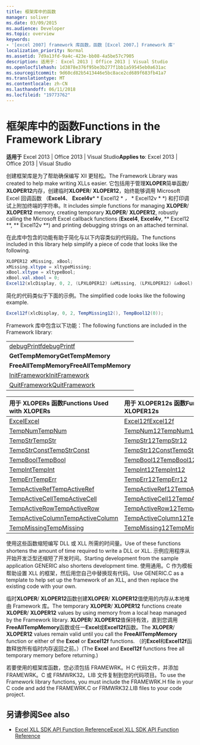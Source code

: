 ```yaml
---
title: 框架库中的函数
manager: soliver
ms.date: 03/09/2015
ms.audience: Developer
ms.topic: overview
keywords:
- '[excel 2007] framework 库函数，函数 [Excel 2007，] Framework 库'
localization_priority: Normal
ms.assetid: 7d9a13fd-9a4c-423e-bb08-4a5be57c7905
description: 适用于： Excel 2013 | Office 2013 | Visual Studio
ms.openlocfilehash: 1d3878e376f95be3b277f1bb1a59545eb0a631ac
ms.sourcegitcommit: 9d60cd82b5413446e5bc8ace2cd689f683fb41a7
ms.translationtype: MT
ms.contentlocale: zh-CN
ms.lasthandoff: 06/11/2018
ms.locfileid: "19773762"
---
```

# <a name="functions-in-the-framework-library"></a><span data-ttu-id="a6175-104">框架库中的函数</span><span class="sxs-lookup"><span data-stu-id="a6175-104">Functions in the Framework Library</span></span>

<span data-ttu-id="a6175-105">**适用于** Excel 2013 | Office 2013 | Visual Studio</span><span class="sxs-lookup"><span data-stu-id="a6175-105">**Applies to**: Excel 2013 | Office 2013 | Visual Studio</span></span> 
  
<span data-ttu-id="a6175-106">创建框架库是为了帮助确保编写 Xll 更轻松。</span><span class="sxs-lookup"><span data-stu-id="a6175-106">The Framework Library was created to help make writing XLLs easier.</span></span> <span data-ttu-id="a6175-107">它包括用于管理**XLOPER**简单函数/ **XLOPER12**内存，创建临时**XLOPER**/ **XLOPER12**，始终能够调用 Microsoft Excel 回调函数 （**Excel4**、 **Excel4v*** * Excel12 * *，* * Excel12v * *) 和打印调试上附加终端的字符串。</span><span class="sxs-lookup"><span data-stu-id="a6175-107">It includes simple functions for managing **XLOPER**/ **XLOPER12** memory, creating temporary **XLOPER**/ **XLOPER12**, robustly calling the Microsoft Excel callback functions (**Excel4**, **Excel4v**, ** Excel12 **, ** Excel12v **) and printing debugging strings on an attached terminal.</span></span>
  
<span data-ttu-id="a6175-108">在此库中包含的功能有助于简化与以下内容类似的代码段。</span><span class="sxs-lookup"><span data-stu-id="a6175-108">The functions included in this library help simplify a piece of code that looks like the following.</span></span>
  
```cs
XLOPER12 xMissing, xBool;
xMissing.xltype = xltypeMissing;
xBool.xltype = xltypeBool;
xBool.val.xbool = 0;
Excel12(xlcDisplay, 0, 2, (LPXLOPER12) &xMissing, (LPXLOPER12) &xBool);
```

<span data-ttu-id="a6175-109">简化的代码类似于下面的示例。</span><span class="sxs-lookup"><span data-stu-id="a6175-109">The simplified code looks like the following example.</span></span>
  
```cs
Excel12f(xlcDisplay, 0, 2, TempMissing12(), TempBool12(0));
```

<span data-ttu-id="a6175-110">Framework 库中包含以下功能：</span><span class="sxs-lookup"><span data-stu-id="a6175-110">The following functions are included in the Framework library:</span></span>
  
||
|:-----|
|[<span data-ttu-id="a6175-111">debugPrintf</span><span class="sxs-lookup"><span data-stu-id="a6175-111">debugPrintf</span></span>](debugprintf.md) <br/> |
|<span data-ttu-id="a6175-112">**GetTempMemory**</span><span class="sxs-lookup"><span data-stu-id="a6175-112">**GetTempMemory**</span></span> <br/> |
|<span data-ttu-id="a6175-113">**FreeAllTempMemory**</span><span class="sxs-lookup"><span data-stu-id="a6175-113">**FreeAllTempMemory**</span></span> <br/> |
|[<span data-ttu-id="a6175-114">InitFramework</span><span class="sxs-lookup"><span data-stu-id="a6175-114">InitFramework</span></span>](initframework.md) <br/> |
|[<span data-ttu-id="a6175-115">QuitFramework</span><span class="sxs-lookup"><span data-stu-id="a6175-115">QuitFramework</span></span>](quitframework.md) <br/> |
   
|<span data-ttu-id="a6175-116">**用于 XLOPERs 函数**</span><span class="sxs-lookup"><span data-stu-id="a6175-116">**Functions Used with XLOPERs**</span></span>|<span data-ttu-id="a6175-117">**用于 XLOPER12s 函数**</span><span class="sxs-lookup"><span data-stu-id="a6175-117">**Functions Used with XLOPER12s**</span></span>|
|:-----|:-----|
|[<span data-ttu-id="a6175-118">Excel</span><span class="sxs-lookup"><span data-stu-id="a6175-118">Excel</span></span>](excel-excel12f.md) <br/> |[<span data-ttu-id="a6175-119">Excel12f</span><span class="sxs-lookup"><span data-stu-id="a6175-119">Excel12f</span></span>](excel-excel12f.md) <br/> |
|[<span data-ttu-id="a6175-120">TempNum</span><span class="sxs-lookup"><span data-stu-id="a6175-120">TempNum</span></span>](tempnum-tempnum12.md) <br/> |[<span data-ttu-id="a6175-121">TempNum12</span><span class="sxs-lookup"><span data-stu-id="a6175-121">TempNum12</span></span>](tempnum-tempnum12.md) <br/> |
|[<span data-ttu-id="a6175-122">TempStr</span><span class="sxs-lookup"><span data-stu-id="a6175-122">TempStr</span></span>](tempstr.md) <br/> |[<span data-ttu-id="a6175-123">TempStr12</span><span class="sxs-lookup"><span data-stu-id="a6175-123">TempStr12</span></span>](tempstrconst-tempstr12.md) <br/> |
|[<span data-ttu-id="a6175-124">TempStrConst</span><span class="sxs-lookup"><span data-stu-id="a6175-124">TempStrConst</span></span>](tempstrconst-tempstr12.md) <br/> |[<span data-ttu-id="a6175-125">TempStr12Const</span><span class="sxs-lookup"><span data-stu-id="a6175-125">TempStr12Const</span></span>](tempstrconst-tempstr12.md) <br/> |
|[<span data-ttu-id="a6175-126">TempBool</span><span class="sxs-lookup"><span data-stu-id="a6175-126">TempBool</span></span>](tempbool-tempbool12.md) <br/> |[<span data-ttu-id="a6175-127">TempBool12</span><span class="sxs-lookup"><span data-stu-id="a6175-127">TempBool12</span></span>](tempbool-tempbool12.md) <br/> |
|[<span data-ttu-id="a6175-128">TempInt</span><span class="sxs-lookup"><span data-stu-id="a6175-128">TempInt</span></span>](tempint-tempint12.md) <br/> |[<span data-ttu-id="a6175-129">TempInt12</span><span class="sxs-lookup"><span data-stu-id="a6175-129">TempInt12</span></span>](tempint-tempint12.md) <br/> |
|[<span data-ttu-id="a6175-130">TempErr</span><span class="sxs-lookup"><span data-stu-id="a6175-130">TempErr</span></span>](temperr-temperr12.md) <br/> |[<span data-ttu-id="a6175-131">TempErr12</span><span class="sxs-lookup"><span data-stu-id="a6175-131">TempErr12</span></span>](temperr-temperr12.md) <br/> |
|[<span data-ttu-id="a6175-132">TempActiveRef</span><span class="sxs-lookup"><span data-stu-id="a6175-132">TempActiveRef</span></span>](tempactiveref-tempactiveref12.md) <br/> |[<span data-ttu-id="a6175-133">TempActiveRef12</span><span class="sxs-lookup"><span data-stu-id="a6175-133">TempActiveRef12</span></span>](tempactiveref-tempactiveref12.md) <br/> |
|[<span data-ttu-id="a6175-134">TempActiveCell</span><span class="sxs-lookup"><span data-stu-id="a6175-134">TempActiveCell</span></span>](tempactivecell-tempactivecell12.md) <br/> |[<span data-ttu-id="a6175-135">TempActiveCell12</span><span class="sxs-lookup"><span data-stu-id="a6175-135">TempActiveCell12</span></span>](tempactivecell-tempactivecell12.md) <br/> |
|[<span data-ttu-id="a6175-136">TempActiveRow</span><span class="sxs-lookup"><span data-stu-id="a6175-136">TempActiveRow</span></span>](tempactiverow-tempactiverow12.md) <br/> |[<span data-ttu-id="a6175-137">TempActiveRow12</span><span class="sxs-lookup"><span data-stu-id="a6175-137">TempActiveRow12</span></span>](tempactiverow-tempactiverow12.md) <br/> |
|[<span data-ttu-id="a6175-138">TempActiveColumn</span><span class="sxs-lookup"><span data-stu-id="a6175-138">TempActiveColumn</span></span>](tempactivecolumn-tempactivecolumn12.md) <br/> |[<span data-ttu-id="a6175-139">TempActiveColumn12</span><span class="sxs-lookup"><span data-stu-id="a6175-139">TempActiveColumn12</span></span>](tempactivecolumn-tempactivecolumn12.md) <br/> |
|[<span data-ttu-id="a6175-140">TempMissing</span><span class="sxs-lookup"><span data-stu-id="a6175-140">TempMissing</span></span>](tempmissing-tempmissing12.md) <br/> |[<span data-ttu-id="a6175-141">TempMissing12</span><span class="sxs-lookup"><span data-stu-id="a6175-141">TempMissing12</span></span>](tempmissing-tempmissing12.md) <br/> |
   
<span data-ttu-id="a6175-142">使用这些函数缩短编写 DLL 或 XLL 所需的时间量。</span><span class="sxs-lookup"><span data-stu-id="a6175-142">Use of these functions shortens the amount of time required to write a DLL or XLL.</span></span> <span data-ttu-id="a6175-143">示例应用程序从开始开发泛型还缩短了开发时间。</span><span class="sxs-lookup"><span data-stu-id="a6175-143">Starting development from the sample application GENERIC also shortens development time.</span></span> <span data-ttu-id="a6175-144">使用通用。C 作为模板帮助设置 XLL 的框架，然后用您自己中替换现有代码。</span><span class="sxs-lookup"><span data-stu-id="a6175-144">Use GENERIC.C as a template to help set up the framework of an XLL, and then replace the existing code with your own.</span></span>
  
<span data-ttu-id="a6175-145">临时**XLOPER**/ **XLOPER12**函数创建**XLOPER**/ **XLOPER12**值使用的内存从本地堆由 Framework 库。</span><span class="sxs-lookup"><span data-stu-id="a6175-145">The temporary **XLOPER**/ **XLOPER12** functions create **XLOPER**/ **XLOPER12** values by using memory from a local heap managed by the Framework library.</span></span> <span data-ttu-id="a6175-146">**XLOPER**/ **XLOPER12**值保持有效，直到您调用**FreeAllTempMemory**函数或任一**Excel**或**Excel12f**函数。</span><span class="sxs-lookup"><span data-stu-id="a6175-146">The **XLOPER**/ **XLOPER12** values remain valid until you call the **FreeAllTempMemory** function or either of the **Excel** or **Excel12f** functions.</span></span> <span data-ttu-id="a6175-147">（的**Excel**和**Excel12f**函数释放所有临时内存返回之前。）</span><span class="sxs-lookup"><span data-stu-id="a6175-147">(The **Excel** and **Excel12f** functions free all temporary memory before returning.)</span></span> 
  
<span data-ttu-id="a6175-148">若要使用的框架库函数，您必须包括 FRAMEWRK。H C 代码文件，并添加 FRAMEWRK。C 或 FRMWRK32。LIB 文件复制到您的代码项目。</span><span class="sxs-lookup"><span data-stu-id="a6175-148">To use the Framework library functions, you must include the FRAMEWRK.H file in your C code and add the FRAMEWRK.C or FRMWRK32.LIB files to your code project.</span></span>
  
## <a name="see-also"></a><span data-ttu-id="a6175-149">另请参阅</span><span class="sxs-lookup"><span data-stu-id="a6175-149">See also</span></span>

- [<span data-ttu-id="a6175-150">Excel XLL SDK API Function Reference</span><span class="sxs-lookup"><span data-stu-id="a6175-150">Excel XLL SDK API Function Reference</span></span>](excel-xll-sdk-api-function-reference.md)

